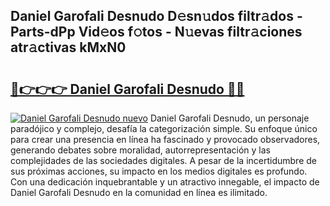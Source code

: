 ## Daniel Garofali Desnudo D𝚎sn𝚞dos filtr𝚊dos - Parts-dPp Vid𝚎os f𝚘tos - N𝚞evas filtr𝚊ciones atr𝚊ctivas kMxN0

# <h2><a href="http://mbapch.tromn.icu/?c=Daniel+Garofali+Desnudo">🔗👉👉👉 Daniel Garofali Desnudo 🔗🔗</a></h2>

[![Daniel Garofali Desnudo nuevo](https://i.imgur.com/pEAQMta.gif)](http://mbapch.tromn.icu/?c=Daniel+Garofali+Desnudo)
Daniel Garofali Desnudo, un personaje paradójico y complejo, desafía la categorización simple. Su enfoque único para crear una presencia en línea ha fascinado y provocado observadores, generando debates sobre moralidad, autorrepresentación y las complejidades de las sociedades digitales. A pesar de la incertidumbre de sus próximas acciones, su impacto en los medios digitales es profundo. Con una dedicación inquebrantable y un atractivo innegable, el impacto de Daniel Garofali Desnudo en la comunidad en línea es ilimitado.
